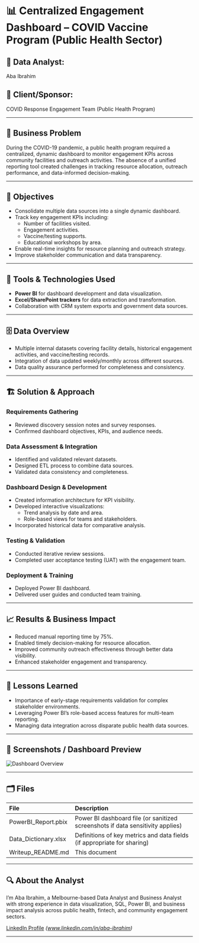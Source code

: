 # 📊 Centralized Engagement Dashboard – COVID Vaccine Program (Public Health Sector)

## 👤 Data Analyst:
Aba Ibrahim

## 🏢 Client/Sponsor:
COVID Response Engagement Team (Public Health Program)

---

## 🔎 Business Problem

During the COVID-19 pandemic, a public health program required a centralized, dynamic dashboard to monitor engagement KPIs across community facilities and outreach activities. The absence of a unified reporting tool created challenges in tracking resource allocation, outreach performance, and data-informed decision-making.

---

## 🎯 Objectives

- Consolidate multiple data sources into a single dynamic dashboard.
- Track key engagement KPIs including:
  - Number of facilities visited.
  - Engagement activities.
  - Vaccine/testing supports.
  - Educational workshops by area.
- Enable real-time insights for resource planning and outreach strategy.
- Improve stakeholder communication and data transparency.

---

## 🔧 Tools & Technologies Used

- **Power BI** for dashboard development and data visualization.
- **Excel/SharePoint trackers** for data extraction and transformation.
- Collaboration with CRM system exports and government data sources.

---

## 🗄️ Data Overview

- Multiple internal datasets covering facility details, historical engagement activities, and vaccine/testing records.
- Integration of data updated weekly/monthly across different sources.
- Data quality assurance performed for completeness and consistency.

---

## 🏗️ Solution & Approach

### Requirements Gathering
- Reviewed discovery session notes and survey responses.
- Confirmed dashboard objectives, KPIs, and audience needs.

### Data Assessment & Integration
- Identified and validated relevant datasets.
- Designed ETL process to combine data sources.
- Validated data consistency and completeness.

### Dashboard Design & Development
- Created information architecture for KPI visibility.
- Developed interactive visualizations:
  - Trend analysis by date and area.
  - Role-based views for teams and stakeholders.
- Incorporated historical data for comparative analysis.

### Testing & Validation
- Conducted iterative review sessions.
- Completed user acceptance testing (UAT) with the engagement team.
  
### Deployment & Training
- Deployed Power BI dashboard.
- Delivered user guides and conducted team training.

---

## 📈 Results & Business Impact

- Reduced manual reporting time by 75%.
- Enabled timely decision-making for resource allocation.
- Improved community outreach effectiveness through better data visibility.
- Enhanced stakeholder engagement and transparency.

---

## 📝 Lessons Learned

- Importance of early-stage requirements validation for complex stakeholder environments.
- Leveraging Power BI’s role-based access features for multi-team reporting.
- Managing data integration across disparate public health data sources.

---

## 🔗 Screenshots / Dashboard Preview

![Dashboard Overview](./PowerBI_Report/Centralized%20Community%20Engagement%20Dashboard.jpg)




---

## 🗂️ Files

| File | Description |
|:--|:--|
| PowerBI_Report.pbix | Power BI dashboard file (or sanitized screenshots if data sensitivity applies) |
| Data_Dictionary.xlsx | Definitions of key metrics and data fields (if appropriate for sharing) |
| Writeup_README.md | This document |

---

## 🔍 About the Analyst

I’m Aba Ibrahim, a Melbourne-based Data Analyst and Business Analyst with strong experience in data visualization, SQL, Power BI, and business impact analysis across public health, fintech, and community engagement sectors.

[LinkedIn Profile](#) *(www.linkedin.com/in/aba-ibrahim)*

---
